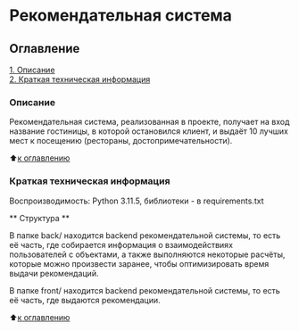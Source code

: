 # Рекомендательная система

## Оглавление  
[1. Описание](#Описание)  
[2. Краткая техническая информация](#Краткая-техническая-информация)  
 


### Описание    
Рекомендательная система, реализованная в проекте, получает на вход название гостиницы, в которой остановился клиент, и выдаёт 10 лучших мест к посещению (рестораны, достопримечательности).

:arrow_up:[к оглавлению](#Оглавление)

### Краткая техническая информация

Воспроизводимость: Python 3.11.5, библиотеки - в requirements.txt

** Структура **

В папке back/ находится backend рекомендательной системы, то есть её часть, где собирается информация о взаимодействиях пользователей с объектами, а также выполняются некоторые расчёты, которые можно произвести заранее, чтобы оптимизировать время выдачи рекомендаций.

В папке front/ находится backend рекомендательной системы, то есть её часть, 
где выдаются рекомендации.

:arrow_up:[к оглавлению](#Оглавление)

